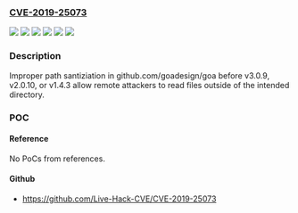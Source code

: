 ### [CVE-2019-25073](https://cve.mitre.org/cgi-bin/cvename.cgi?name=CVE-2019-25073)
![](https://img.shields.io/static/v1?label=Product&message=github.com%2Fgoadesign%2Fgoa&color=blue)
![](https://img.shields.io/static/v1?label=Product&message=goa.design%2Fgoa%2Fv3&color=blue)
![](https://img.shields.io/static/v1?label=Product&message=goa.design%2Fgoa&color=blue)
![](https://img.shields.io/static/v1?label=Version&message=0%3C%201.4.3%20&color=brighgreen)
![](https://img.shields.io/static/v1?label=Version&message=0%3C%203.0.9%20&color=brighgreen)
![](https://img.shields.io/static/v1?label=Vulnerability&message=CWE-22%3A%20Improper%20Limitation%20of%20a%20Pathname%20to%20a%20Restricted%20Directory('Path%20Traversal')&color=brighgreen)

### Description

Improper path santiziation in github.com/goadesign/goa before v3.0.9, v2.0.10, or v1.4.3 allow remote attackers to read files outside of the intended directory.

### POC

#### Reference
No PoCs from references.

#### Github
- https://github.com/Live-Hack-CVE/CVE-2019-25073

